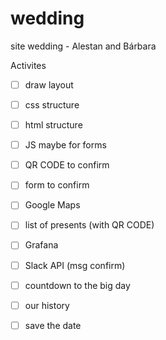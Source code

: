 # wedding
site wedding - Alestan and Bárbara

Activites 

- [ ] draw layout
- [ ] css structure
- [ ] html structure
- [ ] JS maybe for forms
- [ ] QR CODE to confirm
- [ ] form to confirm
- [ ] Google Maps 
- [ ] list of presents (with QR CODE)
- [ ] Grafana
- [ ] Slack API (msg confirm)
- [ ] countdown to the big day
- [ ] our history
- [ ] save the date

